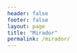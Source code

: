 ```yaml
---
header: false
footer: false
layout: page
title: "Mirador"
permalink: /mirador/
---
```

<style>
#viewer {
    width: 100%;
    height: 100%;
    position: fixed;
}
.CoreLayout-mainWrapperContainer, .CoreLayout-mainwrapper {
    margin: 0;
    padding: 0;
}
</style>
<div id="viewer"></div>
